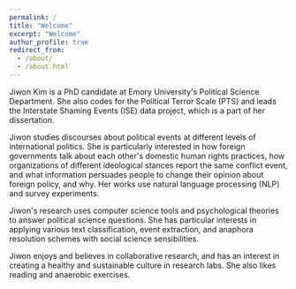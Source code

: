 ```yaml
---
permalink: /
title: "Welcome"
excerpt: "Welcome"
author_profile: true
redirect_from: 
  - /about/
  - /about.html
---
```


Jiwon Kim is a PhD candidate at Emory University's Political Science Department. She also codes for the Political Terror Scale (PTS) and leads the Interstate Shaming Events (ISE) data project, which is a part of her dissertation.

Jiwon studies discourses about political events at different levels of international politics. She is particularly interested in how foreign governments talk about each other's domestic human rights practices, how organizations of different ideological stances report the same conflict event, and what information persuades people to change their opinion about foreign policy, and why. Her works use natural language processing (NLP) and survey experiments.

Jiwon's research uses computer science tools and psychological theories to answer political science questions. She has particular interests in applying various text classification, event extraction, and anaphora resolution schemes with social science sensibilities. 

Jiwon enjoys and believes in collaborative research, and has an interest in creating a healthy and sustainable culture in research labs. She also likes reading and anaerobic exercises.
